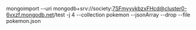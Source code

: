 mongoimport --uri mongodb+srv://society:7SFmyyvkbzxFHcd@cluster0-6vxzf.mongodb.net/test -j 4 --collection pokemon  --jsonArray  --drop --file pokemon.json
